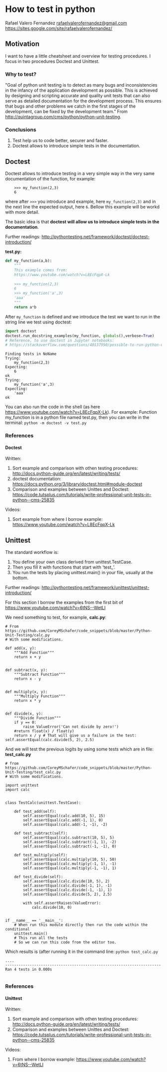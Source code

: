 
# How to test in python 

Rafael Valero Fernandez
rafaelvalerofernandez@gmail.com
https://sites.google.com/site/rafaelvalerofernandez/

## Motivation

I want to have a little cheatsheet and overview for testing procedures.
I focus in two procedures Doctest and Unittest.

### Why to test?

"Goal of python unit testing is to detect as many bugs and inconsistencies in the infancy of the application development as possible. This is achieved by designing and scripting accurate and quality unit tests that can also serve as detailed documentation for the development process. This ensures that bugs and other problems we catch in the first stages of the development, can be fixed by the development team." From  http://quintagroup.com/cms/python/python-unit-testing.

### Conclusions
1. Test help us to code better, securer and faster.
2. Doctest allows to introduce simple tests in the documentation.

## Doctest

Doctest allows to introduce testing in a very simple way in the very same documentation of the function, for example: 
``` 
    >>> my_function(2,3)
    6
```
where after `>>>` you introduce and example, here `my_function(2,3)` and in the next line the expected output, here `6`. Bellow this example will be workd with more detail.

The basic idea is that **doctest will allow us to introduce simple tests in the documentation**.

Further readings: http://pythontesting.net/framework/doctest/doctest-introduction/ 

**test.py:**


```python
def my_function(a,b):
    """
    This example comes from:
    https://www.youtube.com/watch?v=L8EcFqpX-Lk
    
    >>> my_function(2,3)
    6
    >>> my_function('a',3)
    'aaa'
    """
    return a*b

```

After `my_function` is defined and we introduce the test we want to run in the string line we test using doctest:


```python
import doctest
doctest.run_docstring_examples(my_function, globals(),verbose=True)
# Reference, to use doctest in Jupyter notebooks:
# https://stackoverflow.com/questions/40137950/possible-to-run-python-doctest-on-a-jupyter-cell-function
```

    Finding tests in NoName
    Trying:
        my_function(2,3)
    Expecting:
        6
    ok
    Trying:
        my_function('a',3)
    Expecting:
        'aaa'
    ok


You can also run the code in the shell (as here https://www.youtube.com/watch?v=L8EcFqpX-Lk).
For example:
Function my_function is in a python file named test.py, then you can write in the terminal: `python -m doctest -v test.py`

### References
#### Doctest
Written: 

1.  Sort example and comparison with othen testing procedures: http://docs.python-guide.org/en/latest/writing/tests/
2. doctest documentation: https://docs.python.org/3/library/doctest.html#module-doctest 
3. Comparison and examples between Unittes and Doctest: https://code.tutsplus.com/tutorials/write-professional-unit-tests-in-python--cms-25835

Videos:

1. Sort example from where I borrow example: https://www.youtube.com/watch?v=L8EcFqpX-Lk

## Unittest

The standard workflow is:
1. You define your own class derived from unittest.TestCase.
2. Then you fill it with functions that start with ‘test_’.
3. You run the tests by placing unittest.main() in your file, usually at the bottom.



Further readings: http://pythontesting.net/framework/unittest/unittest-introduction/

For this section I borrow the examples from the first bit of https://www.youtube.com/watch?v=6tNS--WetLI

We need something to test, for example, **calc.py**:

```
# From https://github.com/CoreyMSchafer/code_snippets/blob/master/Python-Unit-Testing/calc.py
# With some modifications.

def add(x, y):
    """Add Function"""
    return x + y


def subtract(x, y):
    """Subtract Function"""
    return x - y


def multiply(x, y):
    """Multiply Function"""
    return x * y


def divide(x, y):
    """Divide Function"""
    if y == 0:
        raise ValueError('Can not divide by zero!')
    #return float(x) / float(y)
    return x / y # That will give us a failure in the test: self.assertEqual(calc.divide(5, 2), 2.5)
```

And we will test the previous logits by using some tests which are in file: **test_calc.py**

```
# from https://github.com/CoreyMSchafer/code_snippets/blob/master/Python-Unit-Testing/test_calc.py
# With some modifications.

import unittest
import calc


class TestCalc(unittest.TestCase):

    def test_add(self):
        self.assertEqual(calc.add(10, 5), 15)
        self.assertEqual(calc.add(-1, 1), 0)
        self.assertEqual(calc.add(-1, -1), -2)

    def test_subtract(self):
        self.assertEqual(calc.subtract(10, 5), 5)
        self.assertEqual(calc.subtract(-1, 1), -2)
        self.assertEqual(calc.subtract(-1, -1), 0)

    def test_multiply(self):
        self.assertEqual(calc.multiply(10, 5), 50)
        self.assertEqual(calc.multiply(-1, 1), -1)
        self.assertEqual(calc.multiply(-1, -1), 1)

    def test_divide(self):
        self.assertEqual(calc.divide(10, 5), 2)
        self.assertEqual(calc.divide(-1, 1), -1)
        self.assertEqual(calc.divide(-1, -1), 1)
        self.assertEqual(calc.divide(5, 2), 2.5)

        with self.assertRaises(ValueError):
            calc.divide(10, 0)


if __name__ == '__main__':
    # When run this module directly then run the code within the conditional
    unittest.main()
    # This run all the tests
    # So we can run this code from the editor too.

```

Which results is (after running it in the command line:  `python test_calc.py`
```
....
----------------------------------------------------------------------
Ran 4 tests in 0.000s
```



```python

```

### References
#### Unittest
Written: 

1. Sort example and comparison with othen testing procedures: http://docs.python-guide.org/en/latest/writing/tests/
3. Comparison and examples between Unittes and Doctest: https://code.tutsplus.com/tutorials/write-professional-unit-tests-in-python--cms-25835

Videos:

1. From where I borrow example: https://www.youtube.com/watch?v=6tNS--WetLI


```python

```


```python

```
